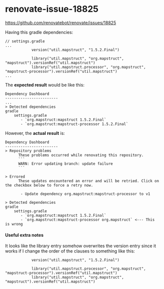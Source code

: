 # renovate-issue-18825
https://github.com/renovatebot/renovate/issues/18825

Having this gradle dependencies:
```
// settings.gradle
...
            version("util.mapstruct", "1.5.2.Final")

            library("util.mapstruct", "org.mapstruct", "mapstruct").versionRef("util.mapstruct")
            library("util.mapstruct.processor", "org.mapstruct", "mapstruct-processor").versionRef("util.mapstruct")
...
```
The **expected result** would be like this:
```
Dependency Dashboard
------------------------
...
> Detected dependencies
gradle
    settings.gradle
       - `org.mapstruct:mapstruct 1.5.2.Final`
       - `org.mapstruct:mapstruct-processor 1.5.2.Final`
```
However, the **actual result** is:
```
Dependency Dashboard
------------------------
> Repository problems
      These problems occurred while renovating this repository.
      ```
      WARN: Error updating branch: update failure
      ```

> Errored
      These updates encountered an error and will be retried. Click on the checkbox below to force a retry now.

       - Update dependency org.mapstruct:mapstruct-processor to v1

> Detected dependencies
gradle
    settings.gradle
       - `org.mapstruct:mapstruct 1.5.2.Final`
       - `org.mapstruct:mapstruct-processor org.mapstruct` <--- This is wrong
```

#### Useful extra notes
It looks like the library entry somehow overwrites the version entry since it works if I change the order of the clauses to something like this:
```
            version("util.mapstruct", "1.5.2.Final")

            library("util.mapstruct.processor", "org.mapstruct", "mapstruct-processor").versionRef("util.mapstruct")
            library("util.mapstruct", "org.mapstruct", "mapstruct").versionRef("util.mapstruct")
```
